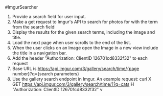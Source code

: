 
#ImgurSearcher

1. Provide a search field for user input.
2. Make a get request to Imgur's API to search for photos for with the term from the search field
3. Display the results for the given search terms, including the image and title.
4. Load the next page when user scrolls to the end of the list.
5. When the user clicks on an Image open the Image in a new view include the title in a navigation bar.
6. Add the header "Authorization: Client­ID 126701cd8332f32" to each request
7. Base URL is https://api.imgur.com/3/gallery/search/time/{page number}?q={search parameters}
8. Use the gallery search endpoint in Imgur. An example request:
curl ­X GET https://api.imgur.com/3/gallery/search/time/1?q=cats ­H "Authorization: Client­ID 126701cd8332f32" ­v
